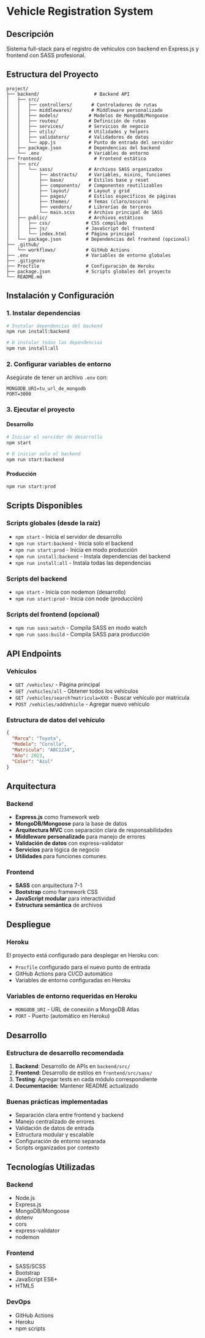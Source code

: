 # Vehicle Registration System

## Descripción
Sistema full-stack para el registro de vehículos con backend en Express.js y frontend con SASS profesional.

## Estructura del Proyecto

```
project/
├── backend/                    # Backend API
│   ├── src/
│   │   ├── controllers/       # Controladores de rutas
│   │   ├── middlewares/       # Middleware personalizado
│   │   ├── models/           # Modelos de MongoDB/Mongoose
│   │   ├── routes/           # Definición de rutas
│   │   ├── services/         # Servicios de negocio
│   │   ├── utils/            # Utilidades y helpers
│   │   ├── validators/       # Validadores de datos
│   │   └── app.js            # Punto de entrada del servidor
│   ├── package.json          # Dependencias del backend
│   └── .env                  # Variables de entorno
├── frontend/                   # Frontend estático
│   ├── src/
│   │   └── sass/             # Archivos SASS organizados
│   │       ├── abstracts/    # Variables, mixins, funciones
│   │       ├── base/         # Estilos base y reset
│   │       ├── components/   # Componentes reutilizables
│   │       ├── layout/       # Layout y grid
│   │       ├── pages/        # Estilos específicos de páginas
│   │       ├── themes/       # Temas (claro/oscuro)
│   │       ├── vendors/      # Librerías de terceros
│   │       └── main.scss     # Archivo principal de SASS
│   ├── public/               # Archivos estáticos
│   │   ├── css/             # CSS compilado
│   │   ├── js/              # JavaScript del frontend
│   │   └── index.html       # Página principal
│   └── package.json         # Dependencias del frontend (opcional)
├── .github/
│   └── workflows/           # GitHub Actions
├── .env                     # Variables de entorno globales
├── .gitignore
├── Procfile                 # Configuración de Heroku
├── package.json             # Scripts globales del proyecto
└── README.md
```

## Instalación y Configuración

### 1. Instalar dependencias
```bash
# Instalar dependencias del backend
npm run install:backend

# O instalar todas las dependencias
npm run install:all
```

### 2. Configurar variables de entorno
Asegúrate de tener un archivo `.env` con:
```
MONGODB_URI=tu_url_de_mongodb
PORT=3000
```

### 3. Ejecutar el proyecto

#### Desarrollo
```bash
# Iniciar el servidor de desarrollo
npm start

# O iniciar solo el backend
npm run start:backend
```

#### Producción
```bash
npm run start:prod
```

## Scripts Disponibles

### Scripts globales (desde la raíz)
- `npm start` - Inicia el servidor de desarrollo
- `npm run start:backend` - Inicia solo el backend
- `npm run start:prod` - Inicia en modo producción
- `npm run install:backend` - Instala dependencias del backend
- `npm run install:all` - Instala todas las dependencias

### Scripts del backend
- `npm start` - Inicia con nodemon (desarrollo)
- `npm run start:prod` - Inicia con node (producción)

### Scripts del frontend (opcional)
- `npm run sass:watch` - Compila SASS en modo watch
- `npm run sass:build` - Compila SASS para producción

## API Endpoints

### Vehículos
- `GET /vehicles/` - Página principal
- `GET /vehicles/all` - Obtener todos los vehículos
- `GET /vehicles/search?matricula=XXX` - Buscar vehículo por matrícula
- `POST /vehicles/addVehicle` - Agregar nuevo vehículo

### Estructura de datos del vehículo
```json
{
  "Marca": "Toyota",
  "Modelo": "Corolla",
  "Matricula": "ABC1234",
  "Año": 2023,
  "Color": "Azul"
}
```

## Arquitectura

### Backend
- **Express.js** como framework web
- **MongoDB/Mongoose** para la base de datos
- **Arquitectura MVC** con separación clara de responsabilidades
- **Middleware personalizado** para manejo de errores
- **Validación de datos** con express-validator
- **Servicios** para lógica de negocio
- **Utilidades** para funciones comunes

### Frontend
- **SASS** con arquitectura 7-1
- **Bootstrap** como framework CSS
- **JavaScript modular** para interactividad
- **Estructura semántica** de archivos

## Despliegue

### Heroku
El proyecto está configurado para desplegar en Heroku con:
- `Procfile` configurado para el nuevo punto de entrada
- GitHub Actions para CI/CD automático
- Variables de entorno configuradas en Heroku

### Variables de entorno requeridas en Heroku
- `MONGODB_URI` - URL de conexión a MongoDB Atlas
- `PORT` - Puerto (automático en Heroku)

## Desarrollo

### Estructura de desarrollo recomendada
1. **Backend**: Desarrollo de APIs en `backend/src/`
2. **Frontend**: Desarrollo de estilos en `frontend/src/sass/`
3. **Testing**: Agregar tests en cada módulo correspondiente
4. **Documentación**: Mantener README actualizado

### Buenas prácticas implementadas
- Separación clara entre frontend y backend
- Manejo centralizado de errores
- Validación de datos de entrada
- Estructura modular y escalable
- Configuración de entorno separada
- Scripts organizados por contexto

## Tecnologías Utilizadas

### Backend
- Node.js
- Express.js
- MongoDB/Mongoose
- dotenv
- cors
- express-validator
- nodemon

### Frontend
- SASS/SCSS
- Bootstrap
- JavaScript ES6+
- HTML5

### DevOps
- GitHub Actions
- Heroku
- npm scripts